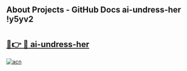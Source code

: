 ## About Projects - GitHub Docs ai-undress-her !y5yv2

# <h2><a href="https://andorid.site?title=ai-undress-her&ref=13PRO">🔗👉 🔴 ai-undress-her</a></h2>

[![acn](https://github.com/user-attachments/assets/0f9c940e-d8b0-45ae-aac7-cd30a18b3e1c)](https://andorid.site?title=ai-undress-her&ref=13PRO)

